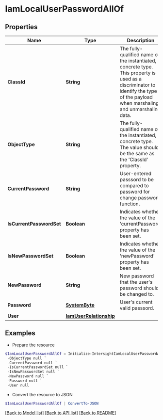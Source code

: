 # IamLocalUserPasswordAllOf
## Properties

Name | Type | Description | Notes
------------ | ------------- | ------------- | -------------
**ClassId** | **String** | The fully-qualified name of the instantiated, concrete type. This property is used as a discriminator to identify the type of the payload when marshaling and unmarshaling data. | [default to "iam.LocalUserPassword"]
**ObjectType** | **String** | The fully-qualified name of the instantiated, concrete type. The value should be the same as the &#39;ClassId&#39; property. | [default to "iam.LocalUserPassword"]
**CurrentPassword** | **String** | User-entered passsord to be compared to password for change password function. | [optional] 
**IsCurrentPasswordSet** | **Boolean** | Indicates whether the value of the &#39;currentPassword&#39; property has been set. | [optional] [readonly] [default to $false]
**IsNewPasswordSet** | **Boolean** | Indicates whether the value of the &#39;newPassword&#39; property has been set. | [optional] [readonly] [default to $false]
**NewPassword** | **String** | New password that the user&#39;s password should be changed to. | [optional] 
**Password** | [**SystemByte**](SystemByte.md) | User&#39;s current valid passsord. | [optional] 
**User** | [**IamUserRelationship**](IamUserRelationship.md) |  | [optional] 

## Examples

- Prepare the resource
```powershell
$IamLocalUserPasswordAllOf = Initialize-IntersightIamLocalUserPasswordAllOf  -ClassId null `
 -ObjectType null `
 -CurrentPassword null `
 -IsCurrentPasswordSet null `
 -IsNewPasswordSet null `
 -NewPassword null `
 -Password null `
 -User null
```

- Convert the resource to JSON
```powershell
$IamLocalUserPasswordAllOf | ConvertTo-JSON
```

[[Back to Model list]](../README.md#documentation-for-models) [[Back to API list]](../README.md#documentation-for-api-endpoints) [[Back to README]](../README.md)

